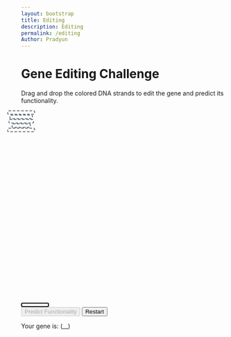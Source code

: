 ```yaml
---
layout: bootstrap
title: Editing
description: Editing
permalink: /editing
Author: Pradyun
---
```


<div class="container mt-5">
  <h1 class="text-center">Gene Editing Challenge</h1>
  <p class="text-center">Drag and drop the colored DNA strands to edit the gene and predict its functionality.</p>
  
  <div class="row justify-content-center">
    <div class="col-md-10">
      <div class="dna-helix position-relative">
        <!-- DNA slots -->
        <div class="dna-slot position-absolute" style="top: 12%; left: 50%; transform: translateX(-50%); width: 60px; height: 6px;"></div>
        <div class="dna-slot position-absolute" style="top: 38.5%; left: 49%; transform: translateX(-50%); width: 50px; height: 6px;"></div>
        <div class="dna-slot position-absolute" style="top: 48%; left: 53%; transform: translateX(-50%); width: 55px; height: 6px;"></div>
        <div class="dna-slot position-absolute" style="top: 76.2%; left: 49%; transform: translateX(-50%); width: 40px; height: 6px;"></div>
        <div class="dna-slot position-absolute" style="top: 86%; left: 50%; transform: translateX(-50%); width: 60px; height: 6px;"></div>
      </div>
      <div class="dna-pieces mt-3 d-flex justify-content-center">
        <div class="dna-segment bg-danger draggable" draggable="true" data-color="red"></div>
        <div class="dna-segment bg-success draggable" draggable="true" data-color="green"></div>
        <div class="dna-segment bg-purple draggable" draggable="true" data-color="purple"></div>
        <div class="dna-segment bg-warning draggable" draggable="true" data-color="yellow"></div> <!-- New block -->
        <div class="dna-segment bg-info draggable" draggable="true" data-color="blue"></div> <!-- New block -->
        <div class="dna-segment bg-dark draggable" draggable="true" data-color="black"></div> <!-- New block -->
        <div class="dna-segment bg-secondary draggable" draggable="true" data-color="gray"></div> <!-- New block -->
        <div class="dna-segment bg-light draggable" draggable="true" data-color="white" style="border: 2px solid black;"></div> <!-- Updated white block -->
      </div>
    </div>
  </div>

  <div class="row justify-content-center mt-4">
    <div class="col-md-4 text-center">
      <button id="predict-btn" class="btn btn-primary" disabled>Predict Functionality</button>
      <button id="restart-btn" class="btn btn-secondary mt-2">Restart</button> <!-- Restart button -->
      <p class="mt-3">Your gene is: <span id="prediction-result">(__)</span></p>
    </div>
  </div>
</div>

<script type="module">
import { pythonURI, fetchOptions } from '{{ site.baseurl }}/assets/js/api/config.js';

const draggables = document.querySelectorAll('.draggable');
const dnaSlots = document.querySelectorAll('.dna-slot');
const predictBtn = document.getElementById('predict-btn');
const restartBtn = document.getElementById('restart-btn');
const predictionResult = document.getElementById('prediction-result');
let sequence = Array(dnaSlots.length).fill(null);

draggables.forEach(draggable => {
  draggable.addEventListener('dragstart', () => {
    draggable.classList.add('dragging');
  });

  draggable.addEventListener('dragend', () => {
    draggable.classList.remove('dragging');
  });
});

dnaSlots.forEach((slot, index) => {
  slot.addEventListener('dragover', e => {
    e.preventDefault();
    slot.classList.add('drag-over');
  });

  slot.addEventListener('dragleave', () => {
    slot.classList.remove('drag-over');
  });

  slot.addEventListener('drop', e => {
    e.preventDefault();
    slot.classList.remove('drag-over');
    const dragging = document.querySelector('.dragging');
    if (dragging) {
      const color = dragging.dataset.color;
      if (color === 'gray') {
        slot.innerHTML = `<div class="dna-segment" style="background-color: #6c757d;"></div>`; // Explicit gray color
      } else {
        slot.innerHTML = `<div class="dna-segment bg-${color}"></div>`;
      }
      sequence[index] = color;
      predictBtn.disabled = !sequence.every(color => color !== null);
    }
  });
});

// Function to update points
async function updatePoints(points) {
  try {
    const response = await fetch(`${pythonURI}/api/points`, {
      ...fetchOptions,
      method: 'POST',
      headers: {
        'Content-Type': 'application/json' // Ensure JSON content type
      },
      body: JSON.stringify({ points })
    });

    const data = await response.json();
    if (response.ok) {
      console.log('Points updated successfully:', data.total_points);
      showPopup("You gained 100 points!"); // Show popup on successful point update
    } else {
      console.error('Failed to update points:', data.message);
    }
  } catch (error) {
    console.error('Error updating points:', error);
  }
}

// Function to show a popup message
function showPopup(message) {
  const popup = document.createElement("div");
  popup.textContent = message;
  popup.style.position = "fixed";
  popup.style.top = "50%";
  popup.style.left = "50%";
  popup.style.transform = "translate(-50%, -50%)";
  popup.style.backgroundColor = "rgba(0, 0, 0, 0.8)";
  popup.style.color = "white";
  popup.style.padding = "20px";
  popup.style.borderRadius = "8px";
  popup.style.zIndex = "1000";
  popup.style.textAlign = "center";
  popup.style.fontSize = "18px";

  document.body.appendChild(popup);

  setTimeout(() => {
    document.body.removeChild(popup);
  }, 3000); // Remove popup after 3 seconds
}

// Predict functionality
predictBtn.addEventListener('click', async () => {
  const colorMap = {
    red: 1,
    green: 2,
    purple: 3,
    yellow: 4, // New block
    blue: 5,   // New block
    black: 6,  // New block
    gray: 7,   // New block
    white: 0   // Block with 0
  };

  // Ensure the sequence is properly encoded as numeric values
  const encodedSequence = sequence.map(color => colorMap[color] || 0);

  // Validate that encodedSequence is strictly numeric
  if (!encodedSequence.every(num => typeof num === 'number')) {
    console.error('Error: encodedSequence contains non-numeric values:', encodedSequence);
    predictionResult.textContent = 'Error: Invalid sequence data';
    return;
  }

  const inputData = {
    input_data: {
      Days: encodedSequence[0] || 5,
      pDNABatch: encodedSequence[1] || 3,
      ModelID: encodedSequence[2] || 1,
      ExcludeFromCRISPRCombined: encodedSequence[3] || 0,
      ScreenType: "Arrayed",
      DrugTreated: "No"
    }
  };

  // Log the inputData for debugging
  console.log('Sending inputData to backend:', JSON.stringify(inputData));

  try {
    const response = await fetch(`${pythonURI}/api/editing`, {
      ...fetchOptions,
      method: 'POST',
      headers: {
        'Content-Type': 'application/json' // Ensure JSON content type
      },
      body: JSON.stringify(inputData)
    });
    const data = await response.json();
    if (data.prediction) {
      predictionResult.textContent = data.prediction[0] === 1 ? "Functional" : "Not Functional";

      // Award 100 points if the gene is functional
      if (data.prediction[0] === 1) {
        updatePoints(100);
      }
    } else {
      predictionResult.textContent = 'Error: Invalid response from server';
    }
  } catch (error) {
    predictionResult.textContent = 'Error predicting functionality';
    console.error('Prediction error:', error);
  }
});

// Restart functionality
restartBtn.addEventListener('click', () => {
  // Clear all DNA slots
  dnaSlots.forEach(slot => {
    slot.innerHTML = '';
  });

  // Reset the sequence array
  sequence = Array(dnaSlots.length).fill(null);

  // Disable the predict button
  predictBtn.disabled = true;

  // Reset the prediction result
  predictionResult.textContent = '(__)';
});
</script>

<style>
  .dna-helix {
    width: 100%;
    height: 400px;
    background: url('{{site.baseurl}}/images/strand.png') no-repeat center;
    background-size: contain;
    position: relative;
  }
  .dna-slot {
    border: 2px dashed #6c757d;
    border-radius: 3px;
    display: flex;
    justify-content: center;
    align-items: center;
    background-color: #ffffff;
  }
  .dna-segment {
    width: 60px;
    height: 6px;
    border-radius: 3px;
    cursor: grab;
  }
  .drag-over {
    background-color: #d4edda;
  }
</style>